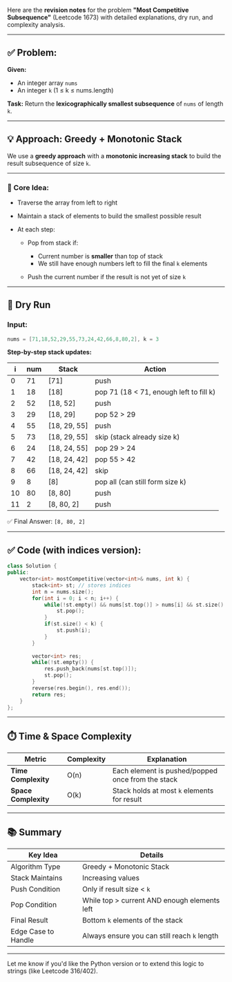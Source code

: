 Here are the **revision notes** for the problem **"Most Competitive Subsequence"** (Leetcode 1673) with detailed explanations, dry run, and complexity analysis.

---

## ✅ Problem:

**Given:**

* An integer array `nums`
* An integer `k` (1 ≤ k ≤ nums.length)

**Task:**
Return the **lexicographically smallest subsequence** of `nums` of length `k`.

---

## 💡 Approach: **Greedy + Monotonic Stack**

We use a **greedy approach** with a **monotonic increasing stack** to build the result subsequence of size `k`.

---

### 🔧 Core Idea:

* Traverse the array from left to right
* Maintain a stack of elements to build the smallest possible result
* At each step:

  * Pop from stack if:

    * Current number is **smaller** than top of stack
    * We still have enough numbers left to fill the final `k` elements
  * Push the current number if the result is not yet of size `k`

---

## 🔂 Dry Run

### Input:

```cpp
nums = [71,18,52,29,55,73,24,42,66,8,80,2], k = 3
```

**Step-by-step stack updates:**

| i  | num | Stack         | Action                                  |
| -- | --- | ------------- | --------------------------------------- |
| 0  | 71  | \[71]         | push                                    |
| 1  | 18  | \[18]         | pop 71 (18 < 71, enough left to fill k) |
| 2  | 52  | \[18, 52]     | push                                    |
| 3  | 29  | \[18, 29]     | pop 52 > 29                             |
| 4  | 55  | \[18, 29, 55] | push                                    |
| 5  | 73  | \[18, 29, 55] | skip (stack already size k)             |
| 6  | 24  | \[18, 24, 55] | pop 29 > 24                             |
| 7  | 42  | \[18, 24, 42] | pop 55 > 42                             |
| 8  | 66  | \[18, 24, 42] | skip                                    |
| 9  | 8   | \[8]          | pop all (can still form size k)         |
| 10 | 80  | \[8, 80]      | push                                    |
| 11 | 2   | \[8, 80, 2]   | push                                    |

✅ Final Answer: `[8, 80, 2]`

---

## ✅ Code (with indices version):

```cpp
class Solution { 
public:
    vector<int> mostCompetitive(vector<int>& nums, int k) {
        stack<int> st; // stores indices
        int n = nums.size();
        for(int i = 0; i < n; i++) {
            while(!st.empty() && nums[st.top()] > nums[i] && st.size() + (n - i) > k) {
                st.pop();
            }
            if(st.size() < k) {
                st.push(i);
            }
        }
        
        vector<int> res;
        while(!st.empty()) {
            res.push_back(nums[st.top()]);
            st.pop();
        }
        reverse(res.begin(), res.end());
        return res;
    }
};
```

---

## ⏱️ Time & Space Complexity

| Metric               | Complexity | Explanation                                       |
| -------------------- | ---------- | ------------------------------------------------- |
| **Time Complexity**  | O(n)       | Each element is pushed/popped once from the stack |
| **Space Complexity** | O(k)       | Stack holds at most `k` elements for result       |

---

## 📚 Summary

| Key Idea            | Details                                      |
| ------------------- | -------------------------------------------- |
| Algorithm Type      | Greedy + Monotonic Stack                     |
| Stack Maintains     | Increasing values                            |
| Push Condition      | Only if result size < `k`                    |
| Pop Condition       | While top > current AND enough elements left |
| Final Result        | Bottom `k` elements of the stack             |
| Edge Case to Handle | Always ensure you can still reach `k` length |

---

Let me know if you'd like the Python version or to extend this logic to strings (like Leetcode 316/402).
